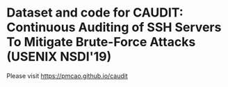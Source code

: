 # Dataset and code for CAUDIT: Continuous Auditing of SSH Servers To Mitigate Brute-Force Attacks (USENIX NSDI'19)

Please visit https://pmcao.github.io/caudit
